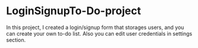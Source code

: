 # LoginSignupTo-Do-project
In this project, I created a login/signup form that storages users, and you can create your own to-do list. Also you can edit user credentials in settings section. 
